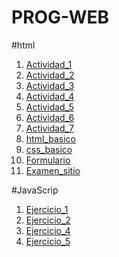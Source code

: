 # PROG-WEB
#html
1. [Actividad_1](Actividad_1/index.html)
2. [Actividad_2](Actividad_2/index.html)
3. [Actividad_3](Actividad_3/index.html)
4. [Actividad_4](Actividad_4/index.html)
5. [Actividad_5](Actividad_5/index.html)
6. [Actividad_6](Actividad_6/index.html)
7. [Actividad_7](Actividad_7/index.html)
8. [html_basico](html_basico/index.html)
9. [css_basico](css_basico/index.html)
10. [Formulario](Formulario/index.html)
11. [Examen_sitio](Sitio/index.html)
    
#JavaScrip
1. [Ejercicio_1](Calculadora_JS_1/index.html)
2. [Ejercicio_2](EjercicioJS_2/index.html)
3. [Ejercicio_4](EjercicioJS_4/index.html)
4. [Ejercicio_5](EjercicioJS_5/index.html)
   
   
   
    
